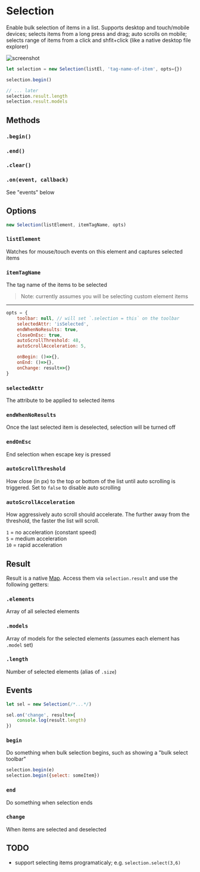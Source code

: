 Selection
============

Enable bulk selection of items in a list. Supports desktop and touch/mobile devices; 
selects items from a long press and drag; auto scrolls on mobile; selects range of items
from a click and shfit+click (like a native desktop file explorer)

![screenshot](./screenshot.gif)

```js
let selection = new Selection(listEl, 'tag-name-of-item', opts={})

selection.begin()

// ... later
selection.result.length
selection.result.models
```

## Methods

### `.begin()`
### `.end()`
### `.clear()`
### `.on(event, callback)`
See "events" below

## Options

```js
new Selection(listElement, itemTagName, opts)
```

### `listElement`
Watches for mouse/touch events on this element and captures selected items

### `itemTagName`
The tag name of the items to be selected

>Note: currently assumes you will be selecting custom element items

***

```js
opts = {
    toolbar: null, // will set `.selection = this` on the toolbar
    selectedAttr: 'isSelected',
    endWhenNoResults: true,
    closeOnEsc: true,
    autoScrollThreshold: 48,
    autoScrollAcceleration: 5,

    onBegin: ()=>{},
    onEnd: ()=>{},
    onChange: result=>{}
}
```

### `selectedAttr`
The attribute to be applied to selected items

### `endWhenNoResults`
Once the last selected item is deselected, selection will be turned off

### `endOnEsc`
End selection when escape key is pressed

### `autoScrollThreshold`
How close (in px) to the top or bottom of the list until auto scrolling is triggered.
Set to `false` to disable auto scrolling

### `autoScrollAcceleration`
How aggressively auto scroll should accelerate. The further away from the 
threshold, the faster the list will scroll. 

`1` = no acceleration (constant speed)  
`5` = medium acceleration  
`10` = rapid acceleration

## Result
Result is a native [Map](https://developer.mozilla.org/en-US/docs/Web/JavaScript/Reference/Global_Objects/Map). Access them via `selection.result` and use the following getters:

### `.elements`
Array of all selected elements

### `.models`
Array of models for the selected elements (assumes each element has `.model` set)

### `.length`
Number of selected elements (alias of `.size`)

## Events

```js
let sel = new Selection(/*...*/)

sel.on('change', result=>{
    console.log(result.length)
})
```

### `begin`
Do something when bulk selection begins, such as showing a "bulk select toolbar"

```js
selection.begin(e)
selection.begin({select: someItem})
```

### `end`
Do something when selection ends

### `change`
When items are selected and deselected

## TODO
- support selecting items programaticaly; e.g. `selection.select(3,6)`